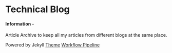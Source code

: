 # Technical Blog 

#### Information -
Article Archive to keep all my articles from different blogs at the same place.

Powered by Jekyll 
[Theme](https://github.com/jeffreytse/jekyll-theme-yat)
[Workflow Pipeline](https://github.com/jeffreytse/jekyll-deploy-action)

